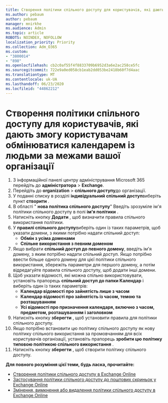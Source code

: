 ```yaml
---
title: Створення політики спільного доступу для користувачів, які дають змогу користувачам обмінюватися календарем із людьми за межами вашої організації
ms.author: pebaum
author: pebaum
manager: mnirkhe
ms.audience: Admin
ms.topic: article
ROBOTS: NOINDEX, NOFOLLOW
localization_priority: Priority
ms.collection: Adm_O365
ms.custom:
- "3800014"
- "898"
ms.openlocfilehash: cb2c0af55f4f8833709b6952d3a6e2ac258ce5fc
ms.sourcegitcommit: 722e9a0ed058cb1eab2dd053be2418b60f7d4aac
ms.translationtype: MT
ms.contentlocale: uk-UA
ms.lasthandoff: 06/23/2020
ms.locfileid: "44862212"
---
```

# <a name="create-a-sharing-policy-to-allow-your-users-to-share-their-calendar-with-people-outside-your-organization"></a>Створення політики спільного доступу для користувачів, які дають змогу користувачам обмінюватися календарем із людьми за межами вашої організації

1. З інформаційної панелі центру адміністрування Microsoft 365 перейдіть до **адміністратора**  >  **Exchange**.
2. Перейдіть до **organization**  >  **спільного доступу**до організації.
3. У поданні списку в розділі **індивідуальний спільний доступ**виберіть пункт **створити** .
4. В області " **нова політика спільного доступу**" Введіть зрозуміле ім'я політики спільного доступу в полі **ім'я політики** .
5. Натисніть кнопку **Додати** , щоб визначити правила спільного використання політики.
6. У **правилі спільного доступу**виберіть один із таких параметрів, щоб указати домени, з якими потрібно надати спільний доступ:
    - **Обмін з усіма доменами**
    - **Спільне використання з певним доменом**
8. Якщо вибрати **спільний доступ до певного домену**, введіть ім'я домену, з яким потрібно надати спільний доступ. Якщо потрібно ввести більше одного домену для цієї політики спільного використання, збережіть параметри для першого домену, а потім відредагуйте правила спільного доступу, щоб додати інші домени.
9. Щоб указати відомості, які можна спільно використовувати, установіть прапорець **спільний доступ до папки Календар** і виберіть один із таких параметрів:
    - **Календар відомості про зайнятість лише з часом**
    - **Календар відомості про зайнятість із часом, темою та розташуванням**
    - **Усі відомості про призначення календаря, включно з часом, предметом, розташуванням і заголовком**
11. Натисніть кнопку **зберегти** , щоб установити правила для політики спільного доступу.
12. Якщо потрібно встановити цю політику спільного доступу як нову політику спільного використання за промовчанням для всіх користувачів організації, установіть прапорець **зробити цю політику типовою політикою спільного використання** .
13. Натисніть кнопку **зберегти** , щоб створити політику спільного доступу.  

**Для повного розуміння цієї теми, будь ласка, прочитайте:**

- [Створення політики спільного доступу в Exchange Online](https://docs.microsoft.com/exchange/sharing/sharing-policies/create-a-sharing-policy)
- [Застосування політики спільного доступу до поштових скриньок у Exchange Online](https://docs.microsoft.com/exchange/sharing/sharing-policies/apply-a-sharing-policy)
- [Змінення, вимкнення або видалення політики спільного доступу в Exchange Online](https://docs.microsoft.com/exchange/sharing/sharing-policies/modify-a-sharing-policy)